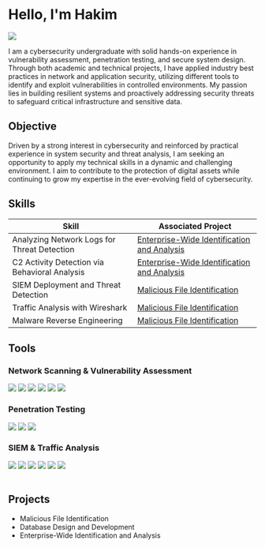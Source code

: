 # Hello, I'm Hakim
<a href="https://linkedin.com"><img src="https://img.shields.io/badge/-LinkedIn-0072b1?&style=for-the-badge&logo=linkedin&logoColor=white" /></a>

I am a cybersecurity undergraduate with solid hands-on experience in vulnerability assessment, penetration testing, and secure system design. Through both academic and technical projects, I have applied industry best practices in network and application security, utilizing different tools to identify and exploit vulnerabilities in controlled environments. My passion lies in building resilient systems and proactively addressing security threats to safeguard critical infrastructure and sensitive data.

## Objective
Driven by a strong interest in cybersecurity and reinforced by practical experience in system security and threat analysis, I am seeking an opportunity to apply my technical skills in a dynamic and challenging environment. I aim to contribute to the protection of digital assets while continuing to grow my expertise in the ever-evolving field of cybersecurity.
## Skills

| Skill                                         | Associated Project         |
|-----------------------------------------------|----------------------------|
| Analyzing Network Logs for Threat Detection         | <a href="https://github.com/Jesko5/Malicious-File-Identification/blob/main/README.md">Enterprise-Wide Identification and Analysis</a>|
| C2 Activity Detection via Behavioral Analysis         | <a href="https://github.com/Jesko5/Malicious-File-Identification/blob/main/README.md">Enterprise-Wide Identification and Analysis</a>|
| SIEM Deployment and Threat Detection | <a href="https://github.com/Jesko5/Malicious-File-Identification/blob/main/README.md">Malicious File Identification</a>|
| Traffic Analysis with Wireshark           | <a href="https://github.com/Jesko5/Malicious-File-Identification/blob/main/README.md">Malicious File Identification</a>|
| Malware Reverse Engineering         | <a href="https://github.com/Jesko5/Malicious-File-Identification/blob/main/README.md">Malicious File Identification</a>|

## Tools

### Network Scanning & Vulnerability Assessment

<div>
    <img src="https://img.shields.io/badge/-Netcat-000000?&style=for-the-badge&logo=gnu&logoColor=white" />
    <img src="https://img.shields.io/badge/-Maltego-003366?&style=for-the-badge&logo=maltego&logoColor=white" />
    <img src="https://img.shields.io/badge/-Nmap-4F5D95?&style=for-the-badge&logoColor=white" />
    <img src="https://img.shields.io/badge/-Nessus-009CDE?&style=for-the-badge&logo=tenable&logoColor=white" />
    <img src="https://img.shields.io/badge/-Nikto-F16529?&style=for-the-badge&logo=linux&logoColor=white" />
    <img src="https://img.shields.io/badge/-SEToolkit-FF0000?&style=for-the-badge&logo=redhat&logoColor=white" />
</div>

### Penetration Testing
<div>
    <img src="https://img.shields.io/badge/-Metasploit-1F1F1F?&style=for-the-badge&logo=metasploit&logoColor=white" />
    <img src="https://img.shields.io/badge/-Empire-68217A?&style=for-the-badge&logo=powershell&logoColor=white" />
    <img src="https://img.shields.io/badge/-sqlmap-000000?&style=for-the-badge" />
</div>

### SIEM & Traffic Analysis
<div>
    <img src="https://img.shields.io/badge/-Wireshark-1679A7?&style=for-the-badge&logo=Wireshark&logoColor=white" />
    <img src="https://img.shields.io/badge/-TCPdump-232F3E?&style=for-the-badge&logo=gnu&logoColor=white" />
    <img src="https://img.shields.io/badge/-Suricata-EF3B2D?&style=for-the-badge&logo=Suricata&logoColor=white" />
    <img src="https://img.shields.io/badge/-Zeek-777BB4?&style=for-the-badge&logo=Zeek&logoColor=white" />
    <img src="https://img.shields.io/badge/-Snort-F20000?&style=for-the-badge&logo=snort&logoColor=white" />
    <img src="https://img.shields.io/badge/-XL--Toolkit-2C2C2C?&style=for-the-badge&logoColor=white" />
</div>
<br>

## Projects
- Malicious File Identification
- Database Design and Development
- Enterprise-Wide Identification and Analysis
